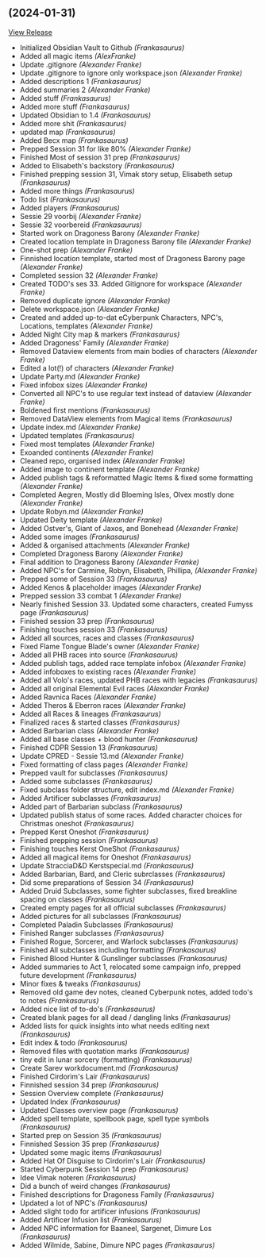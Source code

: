 ##  (2024-01-31)

[View Release](https://github.com/Frankasaurus/My-Obsidian-Vault.git/commits/tag/)

*  Initialized Obsidian Vault to Github *(Frankasaurus)*
*  Added all magic items *(AlexFranke)*
*  Update .gitignore *(Alexander Franke)*
*  Update .gitignore to ignore only workspace.json *(Alexander Franke)*
*  Added descriptions 1 *(Frankasaurus)*
*  Added summaries 2 *(Alexander Franke)*
*  Added stuff *(Frankasaurus)*
*  Added more stuff *(Frankasaurus)*
*  Updated Obsidian to 1.4 *(Frankasaurus)*
*  Added more shit *(Frankasaurus)*
*  updated map *(Frankasaurus)*
*  Added Becx map *(Frankasaurus)*
*  Prepped Session 31 for like 80% *(Alexander Franke)*
*  Finished Most of session 31 prep *(Frankasaurus)*
*  Added to Elisabeth's backstory *(Frankasaurus)*
*  Finished prepping session 31, Vimak story setup, Elisabeth setup *(Frankasaurus)*
*  Added more things *(Frankasaurus)*
*  Todo list *(Frankasaurus)*
*  Added players *(Frankasaurus)*
*  Sessie 29 voorbij *(Alexander Franke)*
*  Sessie 32 voorbereid *(Frankasaurus)*
*  Started work on Dragoness Barony *(Alexander Franke)*
*  Created location template in Dragoness Barony file *(Alexander Franke)*
*  One-shot prep *(Alexander Franke)*
*  Finnished location template, started most of Dragoness Barony page *(Alexander Franke)*
*  Completed session 32 *(Alexander Franke)*
*  Created TODO's ses 33. Added Gitignore for workspace *(Alexander Franke)*
*  Removed duplicate ignore *(Alexander Franke)*
*  Delete workspace.json *(Alexander Franke)*
*  Created and added up-to-dat eCyberpunk Characters, NPC's, Locations, templates *(Alexander Franke)*
*  Added Night City map & markers *(Frankasaurus)*
*  Added Dragoness' Family *(Alexander Franke)*
*  Removed Dataview elements from main bodies of characters *(Alexander Franke)*
*  Edited a lot(!) of characters *(Alexander Franke)*
*  Update Party.md *(Alexander Franke)*
*  Fixed infobox sizes *(Alexander Franke)*
*  Converted all NPC's to use regular text instead of dataview *(Alexander Franke)*
*  Boldened first mentions *(Frankasaurus)*
*  Removed DataView elements from Magical items *(Frankasaurus)*
*  Update index.md *(Alexander Franke)*
*  Updated templates *(Frankasaurus)*
*  Fixed most templates *(Alexander Franke)*
*  Exoanded continents *(Alexander Franke)*
*  Cleaned repo, organised index *(Alexander Franke)*
*  Added image to continent template *(Alexander Franke)*
*  Added publish tags & reformatted Magic Items & fixed some formatting *(Alexander Franke)*
*  Completed Aegren, Mostly did Bloeming Isles, Olvex mostly done *(Alexander Franke)*
*  Update Robyn.md *(Alexander Franke)*
*  Updated Deity template *(Alexander Franke)*
*  Added Ostver's, Giant of Jaxos, and Bonehead *(Alexander Franke)*
*  Added some images *(Frankasaurus)*
*  Added & organised attachments *(Alexander Franke)*
*  Completed Dragoness Barony *(Alexander Franke)*
*  Final addition to Dragoness Barony *(Alexander Franke)*
*  Added NPC's for Carmine, Robyn, Elisabeth, Phillipa, *(Alexander Franke)*
*  Prepped some of Session 33 *(Frankasaurus)*
*  Added Kenos & placeholder images *(Alexander Franke)*
*  Prepped session 33 combat 1 *(Alexander Franke)*
*  Nearly finished Session 33. Updated some characters, created Fumyss page *(Frankasaurus)*
*  Finished session 33 prep *(Frankasaurus)*
*  Finishing touches session 33 *(Frankasaurus)*
*  Added all sources, races and classes *(Frankasaurus)*
*  Fixed Flame Tongue Blade's owner *(Alexander Franke)*
*  Added all PHB races into source *(Frankasaurus)*
*  Added publish tags, added race template infobox *(Alexander Franke)*
*  Added infoboxes to existing races *(Alexander Franke)*
*  Added all Volo's races, updated PHB races with legacies *(Frankasaurus)*
*  Added all original Elemental Evil races *(Alexander Franke)*
*  Added Ravnica Races *(Alexander Franke)*
*  Added Theros & Eberron races *(Alexander Franke)*
*  Added all Races & lineages *(Frankasaurus)*
*  Finalized races & started classes *(Frankasaurus)*
*  Added Barbarian class *(Alexander Franke)*
*  Added all base classes + blood hunter *(Frankasaurus)*
*  Finished CDPR Session 13 *(Frankasaurus)*
*  Update CPRED - Sessie 13.md *(Alexander Franke)*
*  Fixed formatting of class pages *(Alexander Franke)*
*  Prepped vault for subclasses *(Frankasaurus)*
*  Added some subclasses *(Frankasaurus)*
*  Fixed subclass folder structure, edit index.md *(Alexander Franke)*
*  Added Artificer subclasses *(Frankasaurus)*
*  Added part of Barbarian subclass *(Frankasaurus)*
*  Updated publish status of some races. Added character choices for Christmas oneshot *(Frankasaurus)*
*  Prepped Kerst Oneshot *(Frankasaurus)*
*  Finished prepping session *(Frankasaurus)*
*  Finishing touches Kerst OneShot *(Frankasaurus)*
*  Added all magical items for Oneshot *(Frankasaurus)*
*  Update StracciaD&D Kerstspecial.md *(Frankasaurus)*
*  Added Barbarian, Bard, and Cleric subrclasses *(Frankasaurus)*
*  Did some preparations of Session 34 *(Frankasaurus)*
*  Added Druid Subclasses, some fighter subclasses, fixed breakline spacing on classes *(Frankasaurus)*
*  Created empty pages for all official subclasses *(Frankasaurus)*
*  Added pictures for all subclasses *(Frankasaurus)*
*  Completed Paladin Subclasses *(Frankasaurus)*
*  Finished Ranger subclasses *(Frankasaurus)*
*  Finished Rogue, Sorcerer, and Warlock subclasses *(Frankasaurus)*
*  Finished All subclasses including formatting *(Frankasaurus)*
*  Finished Blood Hunter & Gunslinger subclasses *(Frankasaurus)*
*  Added summaries to Act 1, relocated some campaign info, prepped future development *(Frankasaurus)*
*  Minor fixes & tweaks *(Frankasaurus)*
*  Removed old game dev notes, cleaned Cyberpunk notes, added todo's to notes *(Frankasaurus)*
*  Added nice list of to-do's *(Frankasaurus)*
*  Created blank pages for all dead / dangling links *(Frankasaurus)*
*  Added lists for quick insights into what needs editing next *(Frankasaurus)*
*  Edit index & todo *(Frankasaurus)*
*  Removed files with quotation marks *(Frankasaurus)*
*  tiny edit in lunar sorcery (formatting) *(Frankasaurus)*
*  Create Sarev workdocument.md *(Frankasaurus)*
*  Finished Cirdorim's Lair *(Frankasaurus)*
*  Finnished session 34 prep *(Frankasaurus)*
*  Session Overview complete *(Frankasaurus)*
*  Updated Index *(Frankasaurus)*
*  Updated Classes overview page *(Frankasaurus)*
*  Added spell template, spellbook page, spell type symbols *(Frankasaurus)*
*  Started prep on Session 35 *(Frankasaurus)*
*  Finnished Session 35 prep *(Frankasaurus)*
*  Updated some magic items *(Frankasaurus)*
*  Added Hat Of Disguise to Cirdorim's Lair *(Frankasaurus)*
*  Started Cyberpunk Session 14 prep *(Frankasaurus)*
*  Idee Vimak noteren *(Frankasaurus)*
*  Did a bunch of weird changes *(Frankasaurus)*
*  Finished descriptions for Dragoness Family *(Frankasaurus)*
*  Updated a lot of NPC's *(Frankasaurus)*
*  Added slight todo for artificer infusions *(Frankasaurus)*
*  Added Artificer Infusion list *(Frankasaurus)*
*  Added NPC information for Baaneel, Sargenet, Dimure Los *(Frankasaurus)*
*  Added Wilmide, Sabine, Dimure NPC pages *(Frankasaurus)*


